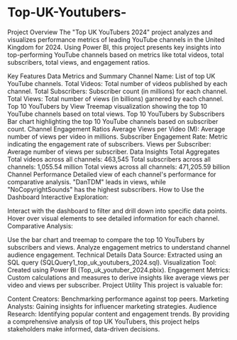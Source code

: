 # Top-UK-Youtubers-

Project Overview
The "Top UK YouTubers 2024" project analyzes and visualizes performance metrics of leading YouTube channels in the United Kingdom for 2024. Using Power BI, this project presents key insights into top-performing YouTube channels based on metrics like total videos, total subscribers, total views, and engagement ratios.

Key Features
Data Metrics and Summary
Channel Name: List of top UK YouTube channels.
Total Videos: Total number of videos published by each channel.
Total Subscribers: Subscriber count (in millions) for each channel.
Total Views: Total number of views (in billions) garnered by each channel.
Top 10 YouTubers by View
Treemap visualization showing the top 10 YouTube channels based on total views.
Top 10 YouTubers by Subscribers
Bar chart highlighting the top 10 YouTube channels based on subscriber count.
Channel Engagement Ratios
Average Views per Video (M): Average number of views per video in millions.
Subscriber Engagement Rate: Metric indicating the engagement rate of subscribers.
Views per Subscriber: Average number of views per subscriber.
Data Insights
Total Aggregates
Total videos across all channels: 463,545
Total subscribers across all channels: 1,055.54 million
Total views across all channels: 471,205.59 billion
Channel Performance
Detailed view of each channel's performance for comparative analysis.
"DanTDM" leads in views, while "NoCopyrightSounds" has the highest subscribers.
How to Use the Dashboard
Interactive Exploration:

Interact with the dashboard to filter and drill down into specific data points.
Hover over visual elements to see detailed information for each channel.
Comparative Analysis:

Use the bar chart and treemap to compare the top 10 YouTubers by subscribers and views.
Analyze engagement metrics to understand channel audience engagement.
Technical Details
Data Source: Extracted using an SQL query (SQLQuery1_top_uk_youtubers_2024.sql).
Visualization Tool: Created using Power BI (Top_uk_youtuber_2024.pbix).
Engagement Metrics: Custom calculations and measures to derive insights like average views per video and views per subscriber.
Project Utility
This project is valuable for:

Content Creators: Benchmarking performance against top peers.
Marketing Analysts: Gaining insights for influencer marketing strategies.
Audience Research: Identifying popular content and engagement trends.
By providing a comprehensive analysis of top UK YouTubers, this project helps stakeholders make informed, data-driven decisions.
